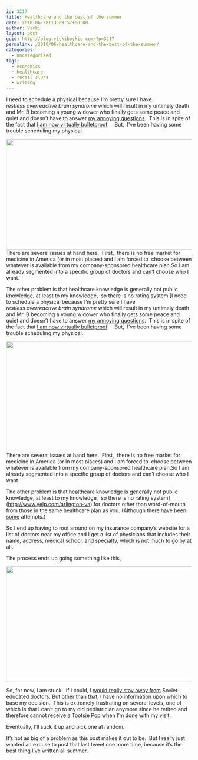 ```yaml
---
id: 3217
title: Healthcare and the best of the summer
date: 2010-06-28T13:09:57+00:00
author: Vicki
layout: post
guid: http://blog.vickiboykis.com/?p=3217
permalink: /2010/06/healthcare-and-the-best-of-the-summer/
categories:
  - Uncategorized
tags:
  - economics
  - healthcare
  - racial slurs
  - writing
---
```

I need to schedule a physical because I&#8217;m pretty sure I have _restless overreactive brain syndrome_ which will result in my untimely death and Mr. B becoming a young widower who finally gets some peace and quiet and doesn&#8217;t have to answer [my annoying questions](http://www.youtube.com/watch?v=Km3IXaLb070).  This is in spite of the fact that [I am now virtually bulletproof](http://blog.vickiboykis.com/2010/03/15/whoever-said-life-is-about-adventure-and-risk-taking-never-had-typhoid-shots/).    But,  I&#8217;ve been having some trouble scheduling my physical.

[<img class="aligncenter size-full wp-image-3218" title="physical1" src="http://blog.vickiboykis.com/wp-content/uploads/2010/06/physical1.jpg" alt="" width="618" height="301" />](http://blog.vickiboykis.com/wp-content/uploads/2010/06/physical1.jpg)[](http://blog.vickiboykis.com/wp-content/uploads/2010/06/physical2.jpg)There are several issues at hand here.  First,  there is no free market for medicine in America (or in most places) and I am forced to  choose between whatever is available from my company-sponsored healthcare plan.So I am already segmented into a specific group of doctors and can&#8217;t choose who I want.

The other problem is that healthcare knowledge is generally not public knowledge, at least to my knowledge,  so there is no rating system [I need to schedule a physical because I&#8217;m pretty sure I have _restless overreactive brain syndrome_ which will result in my untimely death and Mr. B becoming a young widower who finally gets some peace and quiet and doesn&#8217;t have to answer [my annoying questions](http://www.youtube.com/watch?v=Km3IXaLb070).  This is in spite of the fact that [I am now virtually bulletproof](http://blog.vickiboykis.com/2010/03/15/whoever-said-life-is-about-adventure-and-risk-taking-never-had-typhoid-shots/).    But,  I&#8217;ve been having some trouble scheduling my physical.

[<img class="aligncenter size-full wp-image-3218" title="physical1" src="http://blog.vickiboykis.com/wp-content/uploads/2010/06/physical1.jpg" alt="" width="618" height="301" />](http://blog.vickiboykis.com/wp-content/uploads/2010/06/physical1.jpg)[](http://blog.vickiboykis.com/wp-content/uploads/2010/06/physical2.jpg)There are several issues at hand here.  First,  there is no free market for medicine in America (or in most places) and I am forced to  choose between whatever is available from my company-sponsored healthcare plan.So I am already segmented into a specific group of doctors and can&#8217;t choose who I want.

The other problem is that healthcare knowledge is generally not public knowledge, at least to my knowledge,  so there is no rating system](http://www.yelp.com/arlington-va) for doctors other than word-of-mouth from those in the same healthcare plan as you. (Although there have been [some](http://georgevanantwerp.com/2007/10/30/zagat-rating-system-for-doctors/) attempts.)

So I end up having to root around on my insurance company&#8217;s website for a list of doctors near my office and I get a list of physicians that includes their name, address, medical school, and specialty, which is not much to go by at all.

The process ends up going something like this,

[<img title="physical2" src="http://blog.vickiboykis.com/wp-content/uploads/2010/06/physical2.jpg" alt="" width="628" height="314" />](http://blog.vickiboykis.com/wp-content/uploads/2010/06/physical2.jpg)

So, for now, I am stuck.  If I could, I [would really stay away from](http://blog.vickiboykis.com/2009/09/12/the-real-problem-with-healthcare-russian-cures/) Soviet-educated doctors. But other than that, I have no information upon which to base my decision.  This is extremely frustrating on several levels, one of which is that I can&#8217;t go to my old pediatrician anymore since he retired and therefore cannot receive a Tootsie Pop when I&#8217;m done with my visit.

Eventually, I&#8217;ll suck it up and pick one at random.

It&#8217;s not as big of a problem as this post makes it out to be.  But I really just wanted an excuse to post that last tweet one more time, because it&#8217;s the best thing I&#8217;ve written all summer.